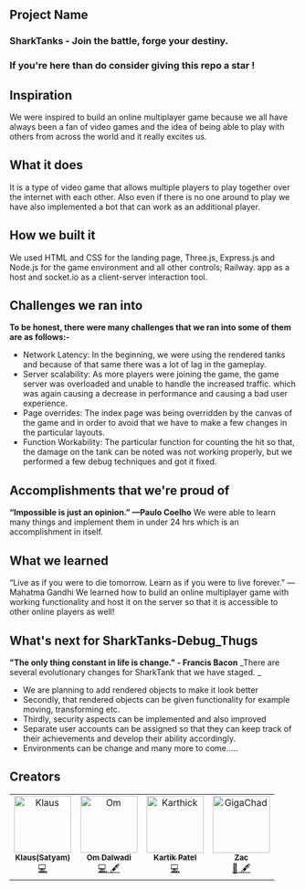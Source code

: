 ## Project Name
### SharkTanks - Join the battle, forge your destiny.

### If you're here than do consider giving this repo a star !

## Inspiration
We were inspired to build an online multiplayer game because we all have always been a fan of video games and the idea of being able to play with others from across the world and it really excites us. 

## What it does
It is a type of video game that allows multiple players to play together over the internet with each other. Also even if there is no one around to play we have also implemented a bot that can work as an additional player.
 
## How we built it
We used HTML and CSS for the landing page, Three.js, Express.js and Node.js for the game environment and all other controls; Railway. app as a host and socket.io as a client-server interaction tool.

## Challenges we ran into
**To be honest, there were many challenges that we ran into some of them are as follows:-**
- Network Latency: In the beginning, we were using the rendered tanks and because of that same there was a lot of lag in the gameplay.
- Server scalability: As more players were joining the game, the game server was overloaded and unable to handle the increased traffic. which was again causing a decrease in performance and causing a bad user experience.
- Page overrides: The index page was being overridden by the canvas of the game and in order to avoid that we have to make a few changes in the particular layouts.
- Function Workability: The particular function for counting the hit so that, the damage on the tank can be noted was not working properly, but we performed a few debug techniques and got it fixed.

## Accomplishments that we're proud of
**“Impossible is just an opinion.” —Paulo Coelho** 
We were able to learn many things and implement them in under 24 hrs which is an accomplishment in itself.

## What we learned
“Live as if you were to die tomorrow. Learn as if you were to live forever.” ― Mahatma Gandhi
 We learned how to build an online multiplayer game with working functionality and host it on the server so that it is accessible to other online players as well!

## What's next for SharkTanks-Debug_Thugs 
**"The only thing constant in life is change." - Francis Bacon**
_There are several evolutionary changes for SharkTank that we have staged. _
- We are planning to add rendered objects to make it look better
- Secondly, that rendered objects can be given functionality for example moving, transforming etc.
- Thirdly, security aspects can be implemented and also improved
- Separate user accounts can be assigned so that they can keep track of their achievements and develop their ability accordingly.
- Environments can be change and many more to come.....

## Creators
<table>
  <tbody>
    <tr>
      <td align="center"><a href="https://github.com/KlausMikhaelson"><img src="https://avatars.githubusercontent.com/u/100528412?v=4" width="100px;" alt="Klaus"/><br /><sub><b>Klaus(Satyam)</b></sub></a><br /><a href="https://sharktanks.tech" title="Code">💻</a></td>
            <td align="center"><a href="https://github.com/OmDalwadi"><img src="https://avatars.githubusercontent.com/u/88398870?v=4" width="100px;" alt="Om"/><br /><sub><b>Om Dalwadi</b></sub></a><br /><a href="https://sharktanks.tech" title="Code and docs">💻 🖋</a></td>
                  <td align="center"><a href="https://github.com/kartikpatel0170"><img src="https://avatars.githubusercontent.com/u/67594421?v=4" width="100px;" alt="Karthick"/><br /><sub><b>Kartik Patel</b></sub></a><br /><a href="https://sharktanks.tech" title="Code">💻</a></td>
                        <td align="center"><a href="https://github.com/zachary-huber"><img src="https://avatars.githubusercontent.com/u/23299345?v=4" width="100px;" alt="GigaChad"/><br /><sub><b>Zac</b></sub></a><br /><a href="https://sharktanks.tech" title="3d design + guidance"> 🎨 🖋</a></td>
    </tr>
  </tbody>
</table>



